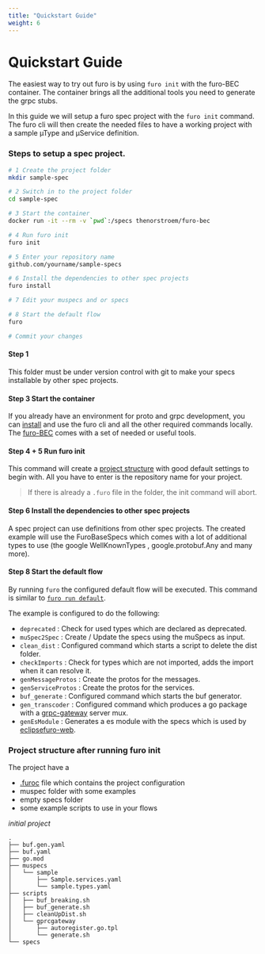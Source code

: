```yaml
---
title: "Quickstart Guide"
weight: 6
---
```



# Quickstart Guide
The easiest way to try out furo is by using `furo init` with the furo-BEC container.
The container brings all the additional tools you need to generate the grpc stubs.


In this guide we will setup a furo spec project with the `furo init` command. 
The furo cli will then create the needed files to have a working project with a sample µType and µService definition.  

### Steps to setup a spec project.

```bash
# 1 Create the project folder
mkdir sample-spec

# 2 Switch in to the project folder
cd sample-spec

# 3 Start the container 
docker run -it --rm -v `pwd`:/specs thenorstroem/furo-bec

# 4 Run furo init
furo init

# 5 Enter your repository name
github.com/yourname/sample-specs

# 6 Install the dependencies to other spec projects
furo install

# 7 Edit your muspecs and or specs

# 8 Start the default flow
furo

# Commit your changes
```

#### Step 1 
This folder must be under version control with git to make your specs installable by other spec projects.

#### Step 3 Start the container
If you already have an environment for proto and grpc development, you can [install](/docs/installation/) and use the furo cli
and all the other required commands locally. The [furo-BEC](/docs/tools/BEC/) comes with a set of needed or useful tools.

#### Step 4 + 5 Run furo init
This command will create a [project structure](#project-structure-after-running-furo-init) with good default settings to begin with.
All you have to enter is the repository name for your project.

> If there is already a `.furo` file in the folder, the init command will abort. 

#### Step 6 Install the dependencies to other spec projects
A spec project can use definitions from other spec projects. The created example will use the FuroBaseSpecs which comes with a lot of
additional types to use (the google WellKnownTypes , google.protobuf.Any and many more).

#### Step 8 Start the default flow
By running `furo` the configured default flow will be executed. This command is similar to [`furo run default`](/docs/commands/furo_run/).

The example is configured to do the following:

- `deprecated` : Check for used types which are declared as deprecated.
- `muSpec2Spec` : Create / Update the specs using the muSpecs as input.
- `clean_dist` : Configured command which starts a script to delete the dist folder.
- `checkImports` : Check for types which are not imported, adds the import when it can resolve it.
- `genMessageProtos` : Create the protos for the messages.
- `genServiceProtos` : Create the protos for the services.
- `buf_generate` : Configured command which starts the buf generator.
- `gen_transcoder` : Configured command which produces a go package with a [grpc-gateway](https://grpc-ecosystem.github.io/grpc-gateway/) server mux. 
- `genEsModule` : Generates a es module with the specs which is used by [eclipsefuro-web](/docs/web-components/).

### Project structure after running furo init
The project have a
- [.furoc](/docs/configuration/) file which contains the project configuration
- muspec folder with some examples
- empty specs folder
- some example scripts to use in your flows

*initial project*
```
.
├── buf.gen.yaml
├── buf.yaml
├── go.mod
├── muspecs
│   └── sample
│       ├── Sample.services.yaml
│       └── sample.types.yaml
├── scripts
│   ├── buf_breaking.sh
│   ├── buf_generate.sh
│   ├── cleanUpDist.sh
│   └── gprcgateway
│       ├── autoregister.go.tpl
│       └── generate.sh
└── specs

```